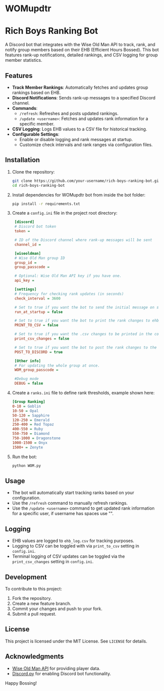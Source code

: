 # WOMupdtr

# Rich Boys Ranking Bot

A Discord bot that integrates with the Wise Old Man API to track, rank, and notify group members based on their EHB (Efficient Hours Bossed). This bot features rank-up notifications, detailed rankings, and CSV logging for group member statistics.

## Features
- **Track Member Rankings**: Automatically fetches and updates group rankings based on EHB.
- **Discord Notifications**: Sends rank-up messages to a specified Discord channel.
- **Commands**:
  - `/refresh`: Refreshes and posts updated rankings.
  - `/update <username>`: Fetches and updates rank information for a specific member.
- **CSV Logging**: Logs EHB values to a CSV file for historical tracking.
- **Configurable Settings**:
  - Enable or disable logging and rank messages at startup.
  - Customize check intervals and rank ranges via configuration files.

## Installation

1. Clone the repository:
   ```bash
   git clone https://github.com/your-username/rich-boys-ranking-bot.git
   cd rich-boys-ranking-bot
   ```

2. Install dependencies for WOMupdtr bot from inside the bot folder:
   ```bash
   pip install -r requirements.txt
   ```

3. Create a `config.ini` file in the project root directory:
   ```ini
    [discord]
    # Discord bot token
    token = 

    # ID of the Discord channel where rank-up messages will be sent
    channel_id = 

    [wiseoldman]
    # Wise Old Man group ID
    group_id = 
    group_passcode = 

    # Optional: Wise Old Man API key if you have one.
    api_key = 

    [settings]
    # Frequency for checking rank updates (in seconds)
    check_interval = 3600

    # Set to true if you want the bot to send the initial message on startup into the discord channel.
    run_at_startup = false 

    # Set to true if you want the bot to print the rank changes to ehb_log.csv file.
    PRINT_TO_CSV = false

    # Set to true if you want the .csv changes to be printed in the console.
    print_csv_changes = false

    # Set to true if you want the bot to post the rank changes to the discord channel.
    POST_TO_DISCORD = true

    [Other info]
    # For updating the whole group at once.                         
    WOM_group_passcode =

    #Debug mode
    DEBUG = false
   ```

4. Create a `ranks.ini` file to define rank thresholds, example shown here:
   ```ini
   [Group Ranking]
   0-10 = Goblin
   10-50 = Opal
   50-120 = Sapphire
   120-250 = Emerald
   250-400 = Red Topaz
   400-550 = Ruby
   550-750 = Diamond
   750-1000 = Dragonstone
   1000-1500 = Onyx
   1500+ = Zenyte
   ```

5. Run the bot:
   ```bash
   python WOM.py
   ```

## Usage
- The bot will automatically start tracking ranks based on your configuration.
- Use the `/refresh` command to manually refresh rankings.
- Use the `/update <username>` command to get updated rank information for a specific user, if username has spaces use "<username>".

## Logging
- EHB values are logged to `ehb_log.csv` for tracking purposes.
- Logging to CSV can be toggled with via `print_to_csv` setting in `config.ini`.
- Terminal logging of CSV updates can be toggled via the `print_csv_changes` setting in `config.ini`.

## Development

To contribute to this project:
1. Fork the repository.
2. Create a new feature branch.
3. Commit your changes and push to your fork.
4. Submit a pull request.

## License
This project is licensed under the MIT License. See `LICENSE` for details.

## Acknowledgments
- [Wise Old Man API](https://wiseoldman.net/) for providing player data.
- [Discord.py](https://discordpy.readthedocs.io/) for enabling Discord bot functionality.


Happy Bossing!
